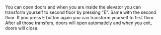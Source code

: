 You can open doors and when you are inside the elevator you can transform yourself to second floor by pressing "E". Same with the second floor. İf you press E button again you can transform yourself to first floor.
After all those transfers, doors will open automaticly and when you exit, doors will close. 
